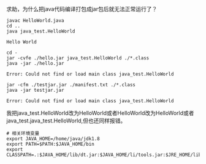 求助，为什么把java代码编译打包成jar包后就无法正常运行了？
```
javac HelloWorld.java 
cd ..
java java_test.HelloWorld

Hello World
```
```
cd -
jar -cvfe ./hello.jar java_test.HelloWorld ./*.class
java -jar ./hello.jar 

Error: Could not find or load main class java_test.HelloWorld
```
```
jar -cfm ./testjar.jar ./manifest.txt ./*.class
java -jar testjar.jar 

Error: Could not find or load main class java_test.HelloWorld
```
我把java_test.HelloWorld改为HelloWorld或者HelloWorld改为HelloWorld或者java_test.java_test.HelloWorld,但也还同样报错。

```
# 相关环境变量
export JAVA_HOME=/home/java/jdk1.8
export PATH=$PATH:$JAVA_HOME/bin
export CLASSPATH=.:$JAVA_HOME/lib/dt.jar:$JAVA_HOME/li/tools.jar:$JRE_HOME/lib/rt.jar:/root/java_local_class/*
```
